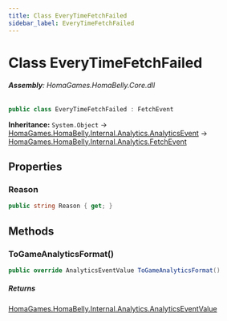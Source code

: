 ```yaml
---
title: Class EveryTimeFetchFailed
sidebar_label: EveryTimeFetchFailed
---
```

# Class EveryTimeFetchFailed


###### **Assembly**: HomaGames.HomaBelly.Core.dll

```csharp title="Declaration"
public class EveryTimeFetchFailed : FetchEvent
```
**Inheritance:** `System.Object` -> [HomaGames.HomaBelly.Internal.Analytics.AnalyticsEvent](../HomaGames.HomaBelly.Internal.Analytics/AnalyticsEvent) -> [HomaGames.HomaBelly.Internal.Analytics.FetchEvent](../HomaGames.HomaBelly.Internal.Analytics/FetchEvent)

## Properties
### Reason


```csharp title="Declaration"
public string Reason { get; }
```
## Methods
### ToGameAnalyticsFormat()


```csharp title="Declaration"
public override AnalyticsEventValue ToGameAnalyticsFormat()
```

##### Returns

[HomaGames.HomaBelly.Internal.Analytics.AnalyticsEventValue](../HomaGames.HomaBelly.Internal.Analytics/AnalyticsEventValue)
